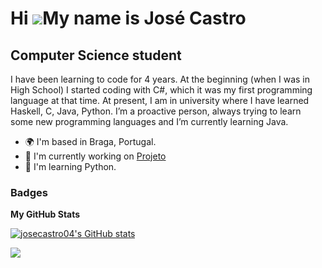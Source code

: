Hi ![](https://user-images.githubusercontent.com/18350557/176309783-0785949b-9127-417c-8b55-ab5a4333674e.gif)My name is José Castro
===================================================================================================================================

Computer Science student
------------------------
I have been learning to code for 4 years. At the beginning (when I was in High School) I started coding with C#, which it was my first programming language at that time. At present, I am in university where I have learned Haskell, C, Java, Python. 
I’m a proactive person, always trying to learn some new programming languages and I’m currently learning Java.

* 🌍  I'm based in Braga, Portugal.
* 🚀  I'm currently working on [Projeto](https://github.com/josecastro04/Projeto)
* 🧠  I'm learning Python.

### Badges

<b>My GitHub Stats</b>

<a href="http://www.github.com/josecastro04"><img src="https://github-readme-stats.vercel.app/api?username=josecastro04&show_icons=true&hide=&count_private=true&title_color=6366f1&text_color=ffffff&icon_color=facc15&bg_color=1c1917&hide_border=true&show_icons=true" alt="josecastro04's GitHub stats" /></a>

<a href="http://www.github.com/josecastro04"><img src="https://github-readme-streak-stats.herokuapp.com/?user=josecastro04&stroke=ffffff&background=1c1917&ring=6366f1&fire=6366f1&currStreakNum=ffffff&currStreakLabel=6366f1&sideNums=ffffff&sideLabels=ffffff&dates=ffffff&hide_border=true" /></a>
